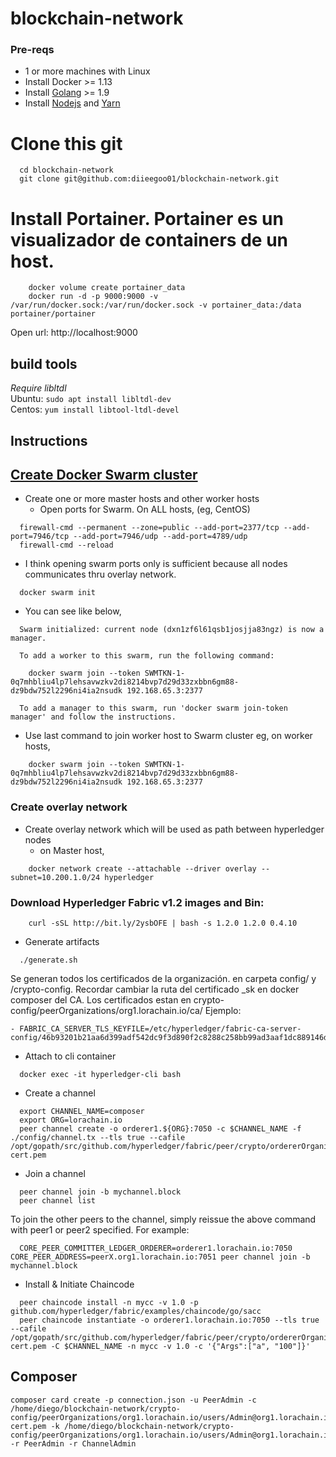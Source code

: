 # blockchain-network

### Pre-reqs

* 1 or more machines with Linux
* Install Docker >= 1.13
* Install [Golang](https://golang.org/doc/install) >= 1.9
* Install [Nodejs](https://nodejs.org/en/download/) and [Yarn](https://yarnpkg.com/lang/en/docs/install/#mac-stable)


# Clone this git

```
  cd blockchain-network
  git clone git@github.com:diieegoo01/blockchain-network.git
```

# Install Portainer. Portainer es un visualizador de containers de un host.

```
    docker volume create portainer_data
    docker run -d -p 9000:9000 -v /var/run/docker.sock:/var/run/docker.sock -v portainer_data:/data portainer/portainer
```

Open url: http://localhost:9000

## build tools
_Require libltdl_  
Ubuntu: `sudo apt install libltdl-dev`  
Centos: `yum install libtool-ltdl-devel`

## Instructions


## [Create Docker Swarm cluster](https://docs.docker.com/engine/swarm/swarm-tutorial/)

* Create one or more master hosts and other worker hosts
  * Open ports for Swarm. On ALL hosts, (eg, CentOS)

```
  firewall-cmd --permanent --zone=public --add-port=2377/tcp --add-port=7946/tcp --add-port=7946/udp --add-port=4789/udp
  firewall-cmd --reload
```

* I think opening swarm ports only is sufficient because all nodes communicates thru overlay network.


```
  docker swarm init
```

* You can see like below,

```
  Swarm initialized: current node (dxn1zf6l61qsb1josjja83ngz) is now a manager.

  To add a worker to this swarm, run the following command:

    docker swarm join --token SWMTKN-1-0q7mhbliu4lp7lehsavwzkv2di8214bvp7d29d33zxbbn6gm88-dz9bdw752l2296ni4ia2nsudk 192.168.65.3:2377

  To add a manager to this swarm, run 'docker swarm join-token manager' and follow the instructions.
```

* Use last command to join worker host to Swarm cluster
  eg, on worker hosts,

```
    docker swarm join --token SWMTKN-1-0q7mhbliu4lp7lehsavwzkv2di8214bvp7d29d33zxbbn6gm88-dz9bdw752l2296ni4ia2nsudk 192.168.65.3:2377
```

### Create overlay network

* Create overlay network which will be used as path between hyperledger nodes
  * on Master host,

```
    docker network create --attachable --driver overlay --subnet=10.200.1.0/24 hyperledger
```

### Download Hyperledger Fabric v1.2 images and Bin:
```
    curl -sSL http://bit.ly/2ysbOFE | bash -s 1.2.0 1.2.0 0.4.10

```

* Generate artifacts

```
  ./generate.sh
```
Se generan todos los certificados de la organización. en carpeta config/ y /crypto-config. Recordar cambiar la ruta del certificado _sk en docker composer del CA. Los certificados estan en crypto-config/peerOrganizations/org1.lorachain.io/ca/ Ejemplo: 
```
- FABRIC_CA_SERVER_TLS_KEYFILE=/etc/hyperledger/fabric-ca-server-config/46b93201b21aa6d399adf542dc9f3d890f2c8288c258bb99ad3aaf1dc889146d_sk
```
* Attach to cli container

```
  docker exec -it hyperledger-cli bash
```

* Create a channel

```
  export CHANNEL_NAME=composer
  export ORG=lorachain.io
  peer channel create -o orderer1.${ORG}:7050 -c $CHANNEL_NAME -f ./config/channel.tx --tls true --cafile /opt/gopath/src/github.com/hyperledger/fabric/peer/crypto/ordererOrganizations/$ORG/orderers/orderer1.${ORG}/msp/tlscacerts/tlsca.${ORG}-cert.pem
```

* Join a channel

```
  peer channel join -b mychannel.block
  peer channel list
```
  To join the other peers to the channel, simply reissue the above command with peer1 or peer2 specified. For example:
```
  CORE_PEER_COMMITTER_LEDGER_ORDERER=orderer1.lorachain.io:7050 CORE_PEER_ADDRESS=peerX.org1.lorachain.io:7051 peer channel join -b mychannel.block
```


* Install & Initiate Chaincode

```
  peer chaincode install -n mycc -v 1.0 -p github.com/hyperledger/fabric/examples/chaincode/go/sacc
  peer chaincode instantiate -o orderer1.lorachain.io:7050 --tls true --cafile /opt/gopath/src/github.com/hyperledger/fabric/peer/crypto/ordererOrganizations/lorachain.io/orderers/orderer1.lorachain.io/msp/tlscacerts/tlsca.lorachain.io-cert.pem -C $CHANNEL_NAME -n mycc -v 1.0 -c '{"Args":["a", "100"]}'
```


## Composer

```
composer card create -p connection.json -u PeerAdmin -c /home/diego/blockchain-network/crypto-config/peerOrganizations/org1.lorachain.io/users/Admin@org1.lorachain.io/msp/signcerts/Admin@org1.lorachain.io-cert.pem -k /home/diego/blockchain-network/crypto-config/peerOrganizations/org1.lorachain.io/users/Admin@org1.lorachain.io/msp/keystore/340f6c5a51298b46b875820a86abde2d0a0a29c6ee5836b6c44e730cd918175d_sk -r PeerAdmin -r ChannelAdmin

```